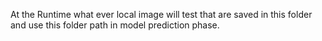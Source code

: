 

At the Runtime what ever local image will test that are saved in this folder and use this folder path in model prediction phase. 
